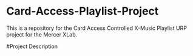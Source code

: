 # Card-Access-Playlist-Project
This is a repository for the Card Access Controlled X-Music Playlist URP project for the Mercer XLab.

#Project Description
